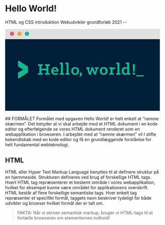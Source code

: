 # Hello World!
HTML og CSS introduktion Webudvikler grundforløb 2021 --


<p align="center">
  <img src="https://github.com/rts-cmk-opgaver/HelloWorld/blob/main/0_4ty0Adbdg4dsVBo3.png" /><br>
</p>
## FORMÅLET
Formålet med opgaven Hello World! er helt enkelt at ”ramme
skærmen”. Det betyder at vi skal arbejde med et HTML dokument
i en kode editor og efterfølgende se vores HTML dokument
renderet som en webapplikation i browseren. I arbejdet med at
”ramme skærmen” vil I stifte bekendtskab med en kode editor og
få en grundlæggende forståelse for helt fundamental webteknologi.

## HTML
HTML eller Hyper Text Markup Language benyttes til at definere
struktur på en hjemmeside. Strukturen defineres ved brug af
forskellige HTML tags. Hvert HTML tag repræsenterer et bestemt
område i vores webapplikation, hvilket for eksempel kunne være
området for applikationens overskrift.
HTML består af flere forskellige semantiske tags. Hver enkelt tag
repræsenter et specifikt formål, taggets navn beskriver tydeligt for
både udvikler og browser hvilket formål der er talt om.

> FAKTA: Når vi skriver semantisk markup, bruger vi HTML-tags til at fortælle browseren om elementernes indhold!
